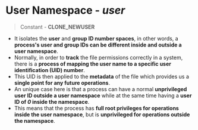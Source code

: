 # User Namespace - _user_

> Constant - **CLONE_NEWUSER**

- It isolates the **user** and **group ID number spaces**, in other words, a **process's user and group IDs can be different inside and outside a user namespace**.
- Normally, in order to **track** the file permissions correctly in a system, there is a **process of mapping the user name to a specific user identification (UID) number**.
- This UID is then applied to the **metadata** of the file which provides us a **single point for any future operations**.
- An unique case here is that a process can have a normal **unprivileged user ID outside a user namespace** while at the same time having a **user ID of _0_ inside the namespace**.
- This means that the process has **full root privileges for operations inside the user namespace**, but is **unprivileged for operations outside the namespace**.
